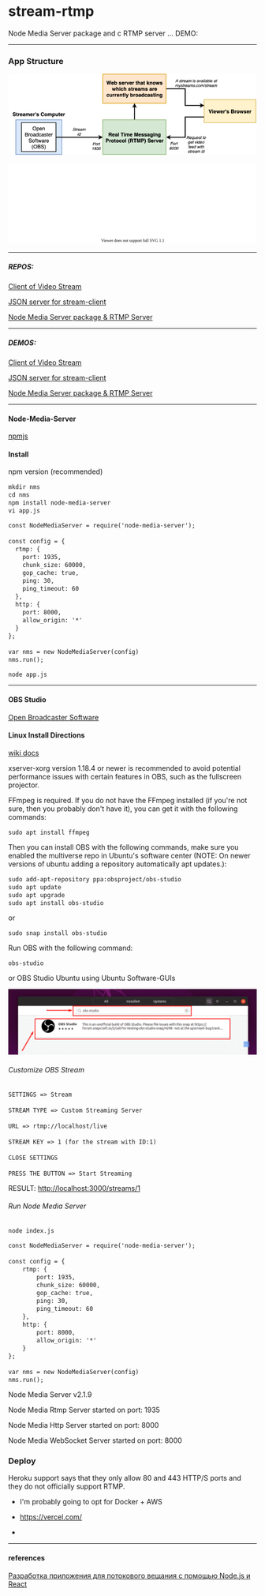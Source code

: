 # stream-rtmp
Node Media Server package and c RTMP server ... DEMO:



--------------------------
### App Structure

![image](./docs/react-18.png)


![image](./docs/react-18.svg)


--------------------------
##### REPOS:

[Client of Video Stream](https://github.com/tom2kota/stream-client)

[JSON server for stream-client](https://github.com/tom2kota/stream-server)

[Node Media Server package & RTMP Server](https://github.com/tom2kota/stream-rtmp)

--------------------------

##### DEMOS:

[Client of Video Stream](https://tom2kota.github.io/stream-client/)

[JSON server for stream-client](https://stream-json-server.herokuapp.com/)

[Node Media Server package & RTMP Server]()

--------------------------


#### Node-Media-Server

[npmjs](https://www.npmjs.com/package/node-media-server)

#### Install

npm version (recommended)

``` 
mkdir nms
cd nms
npm install node-media-server
vi app.js
```


``` 
const NodeMediaServer = require('node-media-server');
 
const config = {
  rtmp: {
    port: 1935,
    chunk_size: 60000,
    gop_cache: true,
    ping: 30,
    ping_timeout: 60
  },
  http: {
    port: 8000,
    allow_origin: '*'
  }
};
 
var nms = new NodeMediaServer(config)
nms.run();

```

``` 
node app.js
```

----------------


#### OBS Studio

[Open Broadcaster Software](https://obsproject.com/)

#### Linux Install Directions

[wiki docs](https://obsproject.com/wiki/)


   xserver-xorg version 1.18.4 or newer is recommended to avoid potential performance issues with certain features in OBS, such as the fullscreen projector.

   FFmpeg is required. If you do not have the FFmpeg installed (if you're not sure, then you probably don't have it), you can get it with the following commands:


```
sudo apt install ffmpeg
```

   Then you can install OBS with the following commands, make sure you enabled the multiverse repo in Ubuntu's software center (NOTE: On newer versions of ubuntu adding a repository automatically apt updates.):

``` 
sudo add-apt-repository ppa:obsproject/obs-studio
sudo apt update
sudo apt upgrade
sudo apt install obs-studio
```

   or
   
``` 
sudo snap install obs-studio
```
   
   Run OBS with the following command:

``` 
obs-studio
```

   or OBS Studio Ubuntu using Ubuntu Software-GUIs
   
![image](./docs/obs-select.png)


###### Customize OBS Stream

```
SETTINGS => Stream

STREAM TYPE => Custom Streaming Server

URL => rtmp://localhost/live

STREAM KEY => 1 (for the stream with ID:1)

CLOSE SETTINGS

PRESS THE BUTTON => Start Streaming

```

RESULT: [http://localhost:3000/streams/1](http://localhost:3000/streams/1)


###### Run Node Media Server

```
node index.js
```

```
const NodeMediaServer = require('node-media-server');

const config = {
    rtmp: {
        port: 1935,
        chunk_size: 60000,
        gop_cache: true,
        ping: 30,
        ping_timeout: 60
    },
    http: {
        port: 8000,
        allow_origin: '*'
    }
};

var nms = new NodeMediaServer(config)
nms.run();
```

Node Media Server v2.1.9

Node Media Rtmp Server started on port: 1935

Node Media Http Server started on port: 8000

Node Media WebSocket Server started on port: 8000


### Deploy

Heroku support says that they only allow 80 and 443 HTTP/S ports and they do not officially support RTMP. 

- I'm probably going to opt for Docker + AWS

- https://vercel.com/

- 


------------

#### references

[Разработка приложения для потокового вещания с помощью Node.js и React](https://habr.com/ru/company/ruvds/blog/457860/)
